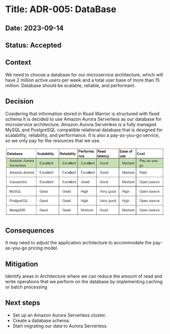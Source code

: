 # Title: ADR-005: DataBase
## Date: 2023-09-14
## Status: Accepted

## Context
We need to choose a database for our microservice architecture, which will have 2 million active users per week and a total user base of more than 15 million. Database should be scalable, reliable, and performant.
 
## Decision
Cosidering that information stored in Road Warrior is structured with fixed schema It is decided to use Amazon Aurora Serverless as our database for microservice architecture.
Amazon Aurora Serverless is a fully managed MySQL and PostgreSQL compatible relational database that is designed for scalability, reliability, and performance. It is also a pay-as-you-go service, so we only pay for the resources that we use.

![DB Comparison](DBComparison.png)
## Consequences
It may need to adjust the application architecture to accommodate the pay-as-you-go pricing model.

## Mitigation
Identify areas in Architecture where we can reduce the amount of read and write operations that we perform on the database by implementing caching or batch processing

## Next steps
* Set up an Amazon Aurora Serverless cluster.
* Create a database schema.
* Start migrating our data to Aurora Serverless.
